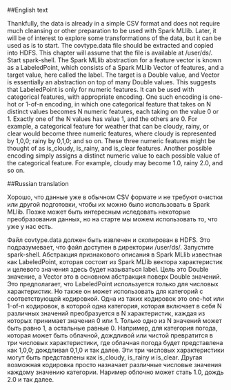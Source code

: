 ##English text

Thankfully, the data is already in a simple CSV format and does not require much cleansing or other preparation to be used with Spark MLlib. Later, it will be of interest to explore some transformations of the data, but it can be used as is to start. The covtype.data file should be extracted and copied into HDFS. This chapter will assume that the file is available at /user/ds/. Start spark-shell.
The Spark MLlib abstraction for a feature vector is known as a LabeledPoint, which consists of a Spark MLlib Vector of features, and a target value, here called the label. The target is a Double value, and Vector is essentially an abstraction on top of many Double values. This suggests that LabeledPoint is only for numeric features. It can be used with categorical features, with appropriate encoding.
One such encoding is one-hot or 1-of-n encoding, in which one categorical feature that takes on N distinct values becomes N numeric features, each taking on the value 0 or 1. Exactly one of the N values has value 1, and the others are 0. For example, a categorical feature for weather that can be cloudy, rainy, or clear would become three numeric features, where cloudy is represented by 1,0,0; rainy by 0,1,0; and so on. These three numeric features might be thought of as is_cloudy, is_rainy, and is_clear features. Another possible encoding simply assigns a distinct numeric value to each possible
value of the categorical feature. For example, cloudy may become 1.0, rainy 2.0, and so on.

##Russian translation

Хорошо, что данные уже в обычном CSV формате и не требуют очистки или другой подготовки, чтобы их можно было использовать в Spark MLlib. Позже может быть интересным иследовать некоторые преобразования данных, но на старте мы можем использовать то, что уже у нас есть.

Файл covtype.data должен быть извлечен и скопирован в HDFS. Это подразумевает, что файл доступен в директории /user/ds/. Запустите spark-shell. Абстракция признакового описания в Spark MLlib известная как LabeledPoint, которая состоит из Spark MLlib вектора характеристик и целевого значения здесь будет называться label. Цель это Double значение, a Vector это в основном абстракция поверх Double значений. Это предполагает, что LabeledPoint используется только для числовых характеристик. Но также он может использовать для категорий с соответствующей кодировкой. Одна из таких кодировок это one-hot или 1-of-n кодировок, в которой одна категория, которая включает в себя N различных значений преобразуется в N характеристик, каждая из которых принимает значения 0 или 1. Только одно из N значений может быть равно 1, а остальные равные 0. Например, для категория погода, которая может быть облачной, дождливой или чистой превратится в три числовых характеристики, где облачная погода будет представлена как 1,0,0; дождливая 0,1,0 и так далее. Эти три числовых характеристики могут быть представлены как is_cloudy, is_rainy и is_clear. Другая возможная кодировка просто назначает различные числовые значения каждому значению категории. Наример облочно может стать 1.0, дождь 2.0 и так далее.

